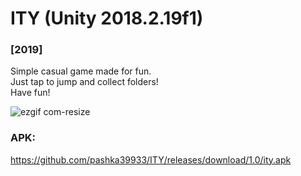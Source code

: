 # ITY (Unity 2018.2.19f1)
### [2019]

Simple casual game made for fun.\
Just tap to jump and collect folders!\
Have fun!

![ezgif com-resize](https://user-images.githubusercontent.com/7419494/62733466-fc8af700-ba26-11e9-8af0-fc9f635f0761.gif)

### APK: 
https://github.com/pashka39933/ITY/releases/download/1.0/ity.apk
